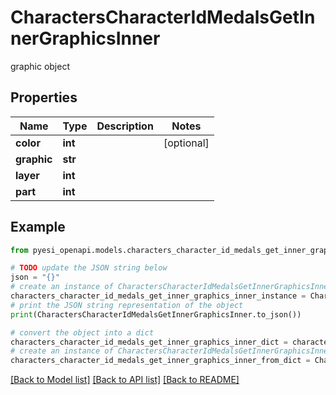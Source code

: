 # CharactersCharacterIdMedalsGetInnerGraphicsInner

graphic object

## Properties

Name | Type | Description | Notes
------------ | ------------- | ------------- | -------------
**color** | **int** |  | [optional] 
**graphic** | **str** |  | 
**layer** | **int** |  | 
**part** | **int** |  | 

## Example

```python
from pyesi_openapi.models.characters_character_id_medals_get_inner_graphics_inner import CharactersCharacterIdMedalsGetInnerGraphicsInner

# TODO update the JSON string below
json = "{}"
# create an instance of CharactersCharacterIdMedalsGetInnerGraphicsInner from a JSON string
characters_character_id_medals_get_inner_graphics_inner_instance = CharactersCharacterIdMedalsGetInnerGraphicsInner.from_json(json)
# print the JSON string representation of the object
print(CharactersCharacterIdMedalsGetInnerGraphicsInner.to_json())

# convert the object into a dict
characters_character_id_medals_get_inner_graphics_inner_dict = characters_character_id_medals_get_inner_graphics_inner_instance.to_dict()
# create an instance of CharactersCharacterIdMedalsGetInnerGraphicsInner from a dict
characters_character_id_medals_get_inner_graphics_inner_from_dict = CharactersCharacterIdMedalsGetInnerGraphicsInner.from_dict(characters_character_id_medals_get_inner_graphics_inner_dict)
```
[[Back to Model list]](../README.md#documentation-for-models) [[Back to API list]](../README.md#documentation-for-api-endpoints) [[Back to README]](../README.md)


